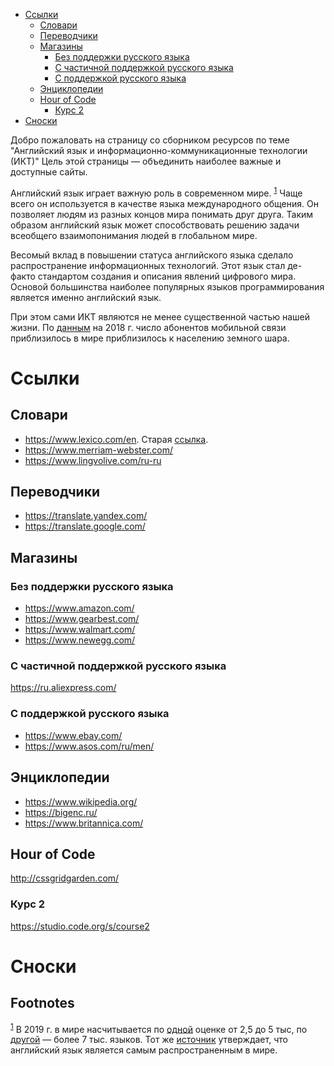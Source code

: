 - [Ссылки](#org6dd87f6)
  - [Словари](#org24ac8e4)
  - [Переводчики](#org8954293)
  - [Магазины](#orgd3e96e2)
    - [Без поддержки русского языка](#orgbd9c2d5)
    - [С частичной поддержкой русского языка](#orgabe1de6)
    - [С поддержкой русского языка](#orga535fd2)
  - [Энциклопедии](#org5aeb713)
  - [Hour of Code](#orgc892d7e)
    - [Курс 2](#org00620ae)
- [Сноски](#orgeb494ef)

Добро пожаловать на страницу со сборником ресурсов по теме "Английский язык и информационно-коммуникационные технологии (ИКТ)" Цель этой страницы &mdash; объединить наиболее важные и доступные сайты.

Английский язык играет важную роль в современном мире. <sup><a id="fnr.1" class="footref" href="#fn.1">1</a></sup> Чаще всего он используется в качестве языка международного общения. Он позволяет людям из разных концов мира понимать друг друга. Таким образом английский язык может способствовать решению задачи всеобщего взаимопонимания людей в глобальном мире.

Весомый вклад в повышении статуса английского языка сделало распространение информационных технологий. Этот язык стал де-факто стандартом создания и описания явлений цифрового мира. Основой большинства наиболее популярных языков программирования является именно английский язык.

При этом сами ИКТ являются не менее существенной частью нашей жизни. По [данным](https://www.itu.int/en/ITU-D/Statistics/Documents/publications/misr2018/MISR-2018-Vol-1-E.pdf) на 2018 г. число абонентов мобильной связи приблизилось в мире приблизилось к населению земного шара.


<a id="org6dd87f6"></a>

# Ссылки


<a id="org24ac8e4"></a>

## Словари

-   <https://www.lexico.com/en>. Старая [ссылка](https://en.oxforddictionaries.com/).
-   <https://www.merriam-webster.com/>
-   <https://www.lingvolive.com/ru-ru>


<a id="org8954293"></a>

## Переводчики

-   <https://translate.yandex.com/>
-   <https://translate.google.com/>


<a id="orgd3e96e2"></a>

## Магазины


<a id="orgbd9c2d5"></a>

### Без поддержки русского языка

-   <https://www.amazon.com/>
-   <https://www.gearbest.com/>
-   <https://www.walmart.com/>
-   <https://www.newegg.com/>


<a id="orgabe1de6"></a>

### С частичной поддержкой русского языка

<https://ru.aliexpress.com/>


<a id="orga535fd2"></a>

### С поддержкой русского языка

-   <https://www.ebay.com/>
-   <https://www.asos.com/ru/men/>


<a id="org5aeb713"></a>

## Энциклопедии

-   <https://www.wikipedia.org/>
-   <https://bigenc.ru/>
-   <https://www.britannica.com/>


<a id="orgc892d7e"></a>

## Hour of Code

<http://cssgridgarden.com/>


<a id="org00620ae"></a>

### Курс 2

<https://studio.code.org/s/course2>


<a id="orgeb494ef"></a>

# Сноски

## Footnotes

<sup><a id="fn.1" class="footnum" href="#fnr.1">1</a></sup> В 2019 г. в мире насчитывается по [одной](https://bigenc.ru/linguistics/text/4924604) оценке от 2,5 до 5 тыс, по [другой](https://www.ethnologue.com/statistics) &mdash; более 7 тыс. языков. Тот же [источник](https://www.ethnologue.com/language/eng) утверждает, что английский язык является самым распространенным в мире.